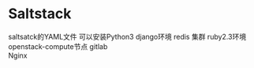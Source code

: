 # Saltstack
saltsatck的YAML文件 
可以安装Python3 django环境
redis 集群 ruby2.3环境
openstack-compute节点 
gitlab  
Nginx
